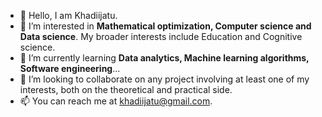 - 👋 Hello, I am Khadiijatu.
- 👀 I’m interested in **Mathematical optimization, Computer science and Data science**. My broader interests include Education and Cognitive science.
- 🌱 I’m currently learning **Data analytics, Machine learning algorithms, Software engineering**...
- 💞️ I’m looking to collaborate on any project involving at least one of my interests, both on the theoretical and practical side.
- 📫 You can reach me at khadiijatu@gmail.com.

<!---
Khadiijatu/Khadiijatu is a ✨ special ✨ repository because its `README.md` (this file) appears on your GitHub profile.
You can click the Preview link to take a look at your changes.
--->

